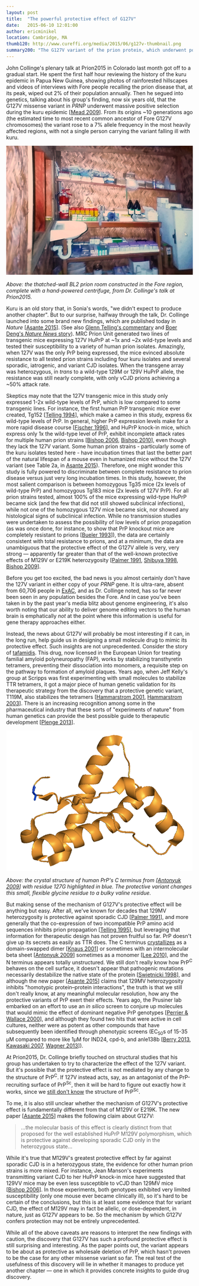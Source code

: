 ```yaml
---
layout: post
title:  "The powerful protective effect of G127V"
date:   2015-06-10 12:01:00
author: ericminikel
location: Cambridge, MA
thumb120: http://www.cureffi.org/media/2015/06/g127v-thumbnail.png
summary200: "The G127V variant of the prion protein, which underwent positive selection during the kuru epidemic, appears to confer almost total resistance to prion disease in transgenic mice."
---
```


John Collinge's plenary talk at Prion2015 in Colorado last month got off to a gradual start. He spent the first half hour reviewing the history of the kuru epidemic in Papua New Guinea, showing photos of rainforested hillscapes and videos of interviews with Fore people recalling the prion disease that, at its peak, wiped out 2% of their population annually. Then he segued into genetics, talking about his group's finding, now six years old, that the G127V missense variant in *PRNP* underwent massive positive selection during the kuru epidemic [[Mead 2009]]. From its origins ~10 generations ago (the estimated time to most recent common ancestor of Fore G127V chromosomes) the variant rose to a 7% allele frequency in the most heavily affected regions, with not a single person carrying the variant falling ill with kuru.

![](/media/2015/06/bl2-room-in-fore-region.png)

*Above: the thatched-wall BL2 prion room constructed in the Fore region, complete with a hand-powered centrifuge, from Dr. Collinge's talk at Prion2015.*

Kuru is an old story that, in Sonia's words, "we didn't expect to produce another chapter". But to our surprise, halfway through the talk, Dr. Collinge launched into some brand new findings, which are published today in *Nature* [[Asante 2015]]. (See also [Glenn Telling's commentary](http://www.nature.com/nature/journal/vaop/ncurrent/full/nature14534.html) and [Boer Deng's *Nature News* story](http://www.nature.com/news/genetic-mutation-blocks-prion-disease-1.17725)). MRC Prion Unit generated two lines of transgenic mice expressing 127V HuPrP at ~1x and ~2x wild-type levels and tested their susceptibility to a variety of human prion isolates. Amazingly, when 127V was the only PrP being expressed, the mice evinced absolute resistance to all tested prion strains including four kuru isolates and several sporadic, iatrogenic, and variant CJD isolates. When the transgene array was heterozygous, in *trans* to a wild-type 129M or 129V HuPrP allele, the resistance was still nearly complete, with only vCJD prions achieving a ~50% attack rate.

Skeptics may note that the 127V transgenic mice in this study only expressed 1-2x wild-type levels of PrP, which is low compared to some transgenic lines. For instance, the first human PrP transgenic mice ever created, Tg152 [[Telling 1994]], which make a cameo in this study, express 6x wild-type levels of PrP. In general, higher PrP expression levels make for a more rapid disease course [[Fischer 1996]], and HuPrP knock-in mice, which express only 1x the wild-type level of PrP, exhibit incomplete attack rates for multiple human prion strains [[Bishop 2006], [Bishop 2010]], even though they lack the 127V variant. Some human prion strains - particularly some of the kuru isolates tested here - have incubation times that last the better part of the natural lifespan of a mouse even in humanized mice without the 127V variant (see Table 2a, in [Asante 2015]). Therefore, one might wonder this study is fully powered to discriminate between complete resistance to prion disease versus just very long incubation times. In this study, however, the most salient comparison is between homozygous Tg35 mice (2x levels of wild-type PrP) and homozygous Tg183 mice (2x levels of 127V PrP). For all prion strains tested, almost 100% of the mice expressing wild-type HuPrP became sick (and the few that did not still showed subclinical infections), while not one of the homozygous 127V mice became sick, nor showed any histological signs of subclinical infection. While no transmission studies were undertaken to assess the possibility of low levels of prion propagation (as was once done, for instance, to show that PrP knockout mice are completely resistant to prions [[Bueler 1993]]), the data are certainly consistent with total resistance to prions, and at a minimum, the data are unambiguous that the protective effect of the G127V allele is very, very strong &mdash; apparently far greater than that of the well-known protective effects of M129V or E219K heterozygosity [[Palmer 1991], [Shibuya 1998], [Bishop 2009]].

Before you get too excited, the bad news is you almost certainly don't have the 127V variant in either copy of your *PRNP* gene. It is ultra-rare, absent from 60,706 people in [ExAC](http://exac.broadinstitute.org/gene/ENSG00000171867), and as Dr. Collinge noted, has so far never been seen in any population besides the Fore. And in case you've been taken in by the past year's media blitz about genome engineering, it's also worth noting that our ability to deliver genome editing vectors to the human brain is emphatically *not* at the point where this information is useful for gene therapy approaches either.

Instead, the news about G127V will probably be most interesting if it can, in the long run, help guide us in designing a small molecule drug to mimic its protective effect. Such insights are not unprecedented. Consider the story of [tafamidis](/2012/08/03/how-tafamidis-was-born/). This drug, now licensed in the European Union for treating familial amyloid polyneuropathy (FAP), works by stabilizing transthyretin tetramers, preventing their dissociation into monomers, a requisite step on the pathway to formation of amyloid plaques. Years ago, when Jeff Kelly's group at Scripps was first experimenting with small molecules to stabilize TTR tetramers, it got a major piece of human genetic validation for its therapeutic strategy from the discovery that a protective genetic variant, T119M, also stabilizes the tetramers [[Hammarstrom 2001], [Hammarstrom 2003]]. There is an increasing recognition among some in the pharmaceutical industry that these sorts of "experiments of nature" from human genetics can provide the best possible guide to therapeutic development [[Plenge 2013]].

![](/media/2015/06/2w9e-with-127g-highlighted.png)

*Above: the crystal structure of human PrP's C terminus from [[Antonyuk 2009]] with residue 127G highlighted in blue. The protective variant changes this small, flexible glycine residue to a bulky valine residue.*

But making sense of the mechanism of G127V's protective effect will be anything but easy. After all, we've known for decades that 129MV heterozygosity is protective against sporadic CJD [[Palmer 1991]], and more generally that the co-expression of two incompatible PrP amino acid sequences inhibits prion propagation [[Telling 1995]], but leveraging that information for therapeutic design has not proven fruitful so far. PrP doesn't give up its secrets as easily as TTR does. The C terminus [crystallizes](/2014/12/21/structures-of-prpc/) as a domain-swapped dimer [[Knaus 2001]] or sometimes with an intermolecular beta sheet [[Antonyuk 2009]] sometimes as a monomer [[Lee 2010]], and the N terminus appears totally unstructured. We still don't really know how PrP<sup>C</sup> behaves on the cell surface, it doesn't appear that pathogenic mutations necessarily destabilize the native state of the protein [[Swietnicki 1998]], and although the new paper [[Asante 2015]] claims that 129MV heterozygosity inhibits "homotypic protein–protein interactions", the truth is that we still don't really know, at any meaningful molecular resolution, how any the protective variants of PrP exert their effects. Years ago, the Prusiner lab embarked on an effort to use an *in silico* screen to conjure up molecules that would mimic the effect of dominant negative PrP genotypes [[Perrier & Wallace 2000]], and although they found two hits that were active in cell cultures, neither were as potent as other compounds that have subsequently been identified through phenotypic screens (EC<sub>50</sub>s of 15-35 &mu;M compared to more like 1&mu;M for IND24, cpd-b, and anle138b [[Berry 2013], [Kawasaki 2007], [Wagner 2013]]).

At Prion2015, Dr. Collinge briefly touched on structural studies that his group has undertaken to try to characterize the effect of the 127V variant. But it's possible that the protective effect is not mediated by any change to the structure of PrP<sup>C</sup>. If 127V instead acts, say, as an antagonist of the PrP-recruiting surface of PrP<sup>Sc</sup>, then it will be hard to figure out exactly how it works, since we [still don't know](/2015/01/22/the-quest-for-the-structure-of-prpsc/) the structure of PrP<sup>Sc</sup>.

To me, it is also still unclear whether the mechanism of G127V's protective effect is fundamentally different from that of M129V or E219K. The new paper [[Asante 2015]] makes the following claim about G127V:

> ...the molecular basis of this effect is clearly distinct from that proposed for the well established HuPrP M129V polymorphism, which is protective against developing sporadic CJD only in the heterozygous state...

While it's true that M129V's greatest protective effect by far against sporadic CJD is in a heterozygous state, the evidence for other human prion strains is more mixed. For instance, Jean Manson's experiments transmitting variant CJD to her HuPrP knock-in mice have suggested that 129VV mice may be even less susceptible to vCJD than 129MV mice [[Bishop 2006]]. In those experiments, both genotypes exhibited very limited susceptibility (only one mouse ever became clinically ill), so it's hard to be certain of the conclusions, but this is at least some evidence that for variant CJD, the effect of M129V may in fact be allelic, or dose-dependent, in nature, just as G127V appears to be. So the mechanism by which G127V confers protection may not be entirely unprecedented.

While all of the above caveats are reasons to interpret the new findings with caution, the discovery that G127V has such a profound protective effect is still surprising and interesting. As the paper points out, the variant appears to be about as protective as wholesale deletion of PrP, which hasn't proven to be the case for any other missense variant so far. The real test of the usefulness of this discovery will lie in whether it manages to produce yet another chapter &mdash; one in which it provides concrete insights to guide drug discovery.

[Asante 2015]: http://www.nature.com/nature/journal/vaop/ncurrent/full/nature14510.html "Emmanuel A. Asante, Michelle Smidak, Andrew Grimshaw, Richard Houghton, Andrew Tomlinson, Asif Jeelani, Tatiana Jakubcova, Shyma Hamdan, Angela Richard-Londt, Jacqueline M. Linehan, Sebastian Brandner, Michael Alpers, Jerome Whitfield, Simon Mead, Jonathan D. F. Wadsworth & John Collinge. A naturally occurring variant of the human prion protein completely prevents prion disease. Nature (2015) doi:10.1038/nature14510"

[Mead 2009]: http://www.ncbi.nlm.nih.gov/pubmed/19923577 "Mead S, Whitfield J, Poulter M, Shah P, Uphill J, Campbell T, Al-Dujaily H, Hummerich H, Beck J, Mein CA, Verzilli C, Whittaker J, Alpers MP, Collinge J. A novel protective prion protein variant that colocalizes with kuru exposure. N Engl J Med. 2009 Nov 19;361(21):2056-65. doi: 10.1056/NEJMoa0809716. PubMed PMID: 19923577."

[Shibuya 1998]: http://www.ncbi.nlm.nih.gov/pubmed/9629853 "Shibuya S, Higuchi J, Shin RW, Tateishi J, Kitamoto T. Codon 219 Lys allele of PRNP is not found in sporadic Creutzfeldt-Jakob disease. Ann Neurol. 1998 Jun;43(6):826-8. PubMed PMID: 9629853."

[Bishop 2009]: http://www.ncbi.nlm.nih.gov/pubmed/20035629 "Bishop MT, Pennington C, Heath CA, Will RG, Knight RS. PRNP variation in UK sporadic and variant Creutzfeldt Jakob disease highlights genetic risk factors and a novel non-synonymous polymorphism. BMC Med Genet. 2009 Dec 26;10:146. doi:  10.1186/1471-2350-10-146. PubMed PMID: 20035629; PubMed Central PMCID: PMC2806268."

[Hammarstrom 2001]: http://www.ncbi.nlm.nih.gov/pubmed/11577236 "Hammarström P, Schneider F, Kelly JW. Trans-suppression of misfolding in an amyloid disease. Science. 2001 Sep 28;293(5539):2459-62. PubMed PMID: 11577236."

[Hammarstrom 2003]: http://www.ncbi.nlm.nih.gov/pubmed/12560553 "Hammarström P, Wiseman RL, Powers ET, Kelly JW. Prevention of transthyretin amyloid disease by changing protein misfolding energetics. Science. 2003 Jan 31;299(5607):713-6. PubMed PMID: 12560553."

[Plenge 2013]: http://www.ncbi.nlm.nih.gov/pubmed/23868113 "Plenge RM, Scolnick EM, Altshuler D. Validating therapeutic targets through human genetics. Nat Rev Drug Discov. 2013 Aug;12(8):581-94. doi: 10.1038/nrd4051. Epub 2013 Jul 19. Review. PubMed PMID: 23868113."

[Palmer 1991]: http://www.ncbi.nlm.nih.gov/pubmed/1677164 "Palmer MS, Dryden AJ, Hughes JT, Collinge J. Homozygous prion protein genotype predisposes to sporadic Creutzfeldt-Jakob disease. Nature. 1991 Jul 25;352(6333):340-2. Erratum in: Nature 1991 Aug 8;352(6335):547. PubMed PMID: 1677164."

[Telling 1995]: http://www.ncbi.nlm.nih.gov/pubmed/7553876 "Telling GC, Scott M, Mastrianni J, Gabizon R, Torchia M, Cohen FE, DeArmond SJ, Prusiner SB. Prion propagation in mice expressing human and chimeric PrP transgenes implicates the interaction of cellular PrP with another protein. Cell. 1995 Oct 6;83(1):79-90. PubMed PMID: 7553876."

[Knaus 2001]: http://www.ncbi.nlm.nih.gov/pubmed/11524679 "Knaus KJ, Morillas M, Swietnicki W, Malone M, Surewicz WK, Yee VC. Crystal structure of the human prion protein reveals a mechanism for oligomerization. Nat Struct Biol. 2001 Sep;8(9):770-4. PubMed PMID: 11524679."

[Lee 2010]: http://www.ncbi.nlm.nih.gov/pubmed/19927125 "Lee S, Antony L, Hartmann R, Knaus KJ, Surewicz K, Surewicz WK, Yee VC. Conformational diversity in prion protein variants influences intermolecular beta-sheet formation. EMBO J. 2010 Jan 6;29(1):251-62. doi: 10.1038/emboj.2009.333. Epub 2009 Nov 19. PubMed PMID: 19927125; PubMed Central PMCID: PMC2808380."

[Antonyuk 2009]: http://www.ncbi.nlm.nih.gov/pubmed/19204296 "Antonyuk SV, Trevitt CR, Strange RW, Jackson GS, Sangar D, Batchelor M, Cooper S, Fraser C, Jones S, Georgiou T, Khalili-Shirazi A, Clarke AR, Hasnain SS, Collinge J. Crystal structure of human prion protein bound to a therapeutic antibody. Proc Natl Acad Sci U S A. 2009 Feb 24;106(8):2554-8. doi: 10.1073/pnas.0809170106. Epub 2009 Feb 9. PubMed PMID: 19204296; PubMed Central PMCID: PMC2637903."

[Swietnicki 1998]: http://www.ncbi.nlm.nih.gov/pubmed/9813003 "Swietnicki W, Petersen RB, Gambetti P, Surewicz WK. Familial mutations and the thermodynamic stability of the recombinant human prion protein. J Biol Chem. 1998 Nov 20;273(47):31048-52. PubMed PMID: 9813003."

[Perrier & Wallace 2000]: http://www.ncbi.nlm.nih.gov/pubmed/10823951 "Perrier V, Wallace AC, Kaneko K, Safar J, Prusiner SB, Cohen FE. Mimicking dominant negative inhibition of prion replication through structure-based drug design. Proc Natl Acad Sci U S A. 2000 May 23;97(11):6073-8. PubMed PMID: 10823951; PubMed Central PMCID: PMC18560."

[Berry 2013]: http://www.ncbi.nlm.nih.gov/pubmed/24128760 "Berry DB, Lu D, Geva M, Watts JC, Bhardwaj S, Oehler A, Renslo AR, DeArmond SJ, Prusiner SB, Giles K. Drug resistance confounding prion therapeutics. Proc Natl Acad Sci U S A. 2013 Oct 29;110(44):E4160-9. doi: 10.1073/pnas.1317164110. Epub 2013 Oct 15. PubMed PMID: 24128760; PubMed Central PMCID: PMC3816483."

[Kawasaki 2007]: http://www.ncbi.nlm.nih.gov/pubmed/17881452 "Kawasaki Y, Kawagoe K, Chen CJ, Teruya K, Sakasegawa Y, Doh-ura K. Orally administered amyloidophilic compound is effective in prolonging the incubation periods of animals cerebrally infected with prion diseases in a prion strain-dependent manner. J Virol. 2007 Dec;81(23):12889-98. Epub 2007 Sep 19. PubMed PMID: 17881452; PubMed Central PMCID: PMC2169081."

[Wagner 2013]: http://www.ncbi.nlm.nih.gov/pubmed/23604588 "Wagner J, Ryazanov S, Leonov A, Levin J, Shi S, Schmidt F, Prix C, Pan-Montojo F, Bertsch U, Mitteregger-Kretzschmar G, Geissen M, Eiden M, Leidel F, Hirschberger T, Deeg AA, Krauth JJ, Zinth W, Tavan P, Pilger J, Zweckstetter M, Frank T, Bähr M, Weishaupt JH, Uhr M, Urlaub H, Teichmann U, Samwer M, Bötzel K,  Groschup M, Kretzschmar H, Griesinger C, Giese A. Anle138b: a novel oligomer modulator for disease-modifying therapy of neurodegenerative diseases such as prion and Parkinson's disease. Acta Neuropathol. 2013 Jun;125(6):795-813. doi: 10.1007/s00401-013-1114-9. Epub 2013 Apr 19. PubMed PMID: 23604588; PubMed Central PMCID: PMC3661926."

[Bishop 2006]: http://www.ncbi.nlm.nih.gov/pubmed/16632309 "Bishop MT, Hart P, Aitchison L, Baybutt HN, Plinston C, Thomson V, Tuzi NL, Head MW, Ironside JW, Will RG, Manson JC. Predicting susceptibility and incubation time of human-to-human transmission of vCJD. Lancet Neurol. 2006 May;5(5):393-8. PubMed PMID: 16632309."

[Antonyuk 2009]: http://www.ncbi.nlm.nih.gov/pubmed/19204296 "Antonyuk SV, Trevitt CR, Strange RW, Jackson GS, Sangar D, Batchelor M, Cooper S, Fraser C, Jones S, Georgiou T, Khalili-Shirazi A, Clarke AR, Hasnain SS, Collinge J. Crystal structure of human prion protein bound to a therapeutic antibody. Proc Natl Acad Sci U S A. 2009 Feb 24;106(8):2554-8. doi: 10.1073/pnas.0809170106. Epub 2009 Feb 9. PubMed PMID: 19204296; PubMed Central PMCID: PMC2637903."

[Fischer 1996]: http://www.ncbi.nlm.nih.gov/pubmed/8635458/ "Fischer M, Rülicke T, Raeber A, Sailer A, Moser M, Oesch B, Brandner S, Aguzzi A, Weissmann C. Prion protein (PrP) with amino-proximal deletions restoring susceptibility of PrP knockout mice to scrapie. EMBO J. 1996 Mar 15;15(6):1255-64. PubMed PMID: 8635458; PubMed Central PMCID: PMC450028."

[Telling 2015]: http://www.nature.com/nature/journal/vaop/ncurrent/full/nature14534.html "Glenn Telling. Neurodegeneration: Evolved protection against human prions. Nature (2015) doi:10.1038/nature14534"

[Palmer 1991]: http://www.ncbi.nlm.nih.gov/pubmed/1677164 "Palmer MS, Dryden AJ, Hughes JT, Collinge J. Homozygous prion protein genotype predisposes to sporadic Creutzfeldt-Jakob disease. Nature. 1991 Jul 25;352(6333):340-2. Erratum in: Nature 1991 Aug 8;352(6335):547. PubMed PMID: 1677164."

[Fischer 1996]: http://www.ncbi.nlm.nih.gov/pubmed/8635458/ "Fischer M, Rülicke T, Raeber A, Sailer A, Moser M, Oesch B, Brandner S, Aguzzi A, Weissmann C. Prion protein (PrP) with amino-proximal deletions restoring susceptibility of PrP knockout mice to scrapie. EMBO J. 1996 Mar 15;15(6):1255-64. PubMed PMID: 8635458; PubMed Central PMCID: PMC450028."

[Bishop 2010]: http://www.ncbi.nlm.nih.gov/pubmed/20547859/ "Bishop MT, Will RG, Manson JC. Defining sporadic Creutzfeldt-Jakob disease strains and their transmission properties. Proc Natl Acad Sci U S A. 2010 Jun 29;107(26):12005-10. doi: 10.1073/pnas.1004688107. Epub 2010 Jun 14. PubMed PMID: 20547859; PubMed Central PMCID: PMC2900653."

[Telling 1994]: http://www.ncbi.nlm.nih.gov/pubmed/7937921 "Telling GC, Scott M, Hsiao KK, Foster D, Yang SL, Torchia M, Sidle KC, Collinge J, DeArmond SJ, Prusiner SB. Transmission of Creutzfeldt-Jakob disease from humans to transgenic mice expressing chimeric human-mouse prion protein. Proc Natl Acad Sci U S A. 1994 Oct 11;91(21):9936-40. PubMed PMID: 7937921; PubMed Central PMCID: PMC44932."

[Bueler 1993]: http://www.ncbi.nlm.nih.gov/pubmed/8100741 "Büeler H, Aguzzi A, Sailer A, Greiner RA, Autenried P, Aguet M, Weissmann C. Mice devoid of PrP are resistant to scrapie. Cell. 1993 Jul 2;73(7):1339-47. PubMed PMID: 8100741."


